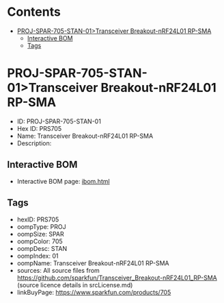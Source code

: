 



Contents
========

* [PROJ-SPAR-705-STAN-01>Transceiver Breakout-nRF24L01 RP-SMA](#proj-spar-705-stan-01transceiver-breakout-nrf24l01-rp-sma)
	* [Interactive BOM](#interactive-bom)
	* [Tags](#tags)

# PROJ-SPAR-705-STAN-01>Transceiver Breakout-nRF24L01 RP-SMA

- ID: PROJ-SPAR-705-STAN-01
- Hex ID: PRS705
- Name: Transceiver Breakout-nRF24L01 RP-SMA
- Description: 

## Interactive BOM

- Interactive BOM page: [ibom.html](kicad/bom/ibom.html)

## Tags

- hexID: PRS705
- oompType: PROJ
- oompSize: SPAR
- oompColor: 705
- oompDesc: STAN
- oompIndex: 01
- oompName: Transceiver Breakout-nRF24L01 RP-SMA
- sources: All source files from https://github.com/sparkfun/Transceiver_Breakout-nRF24L01_RP-SMA (source licence details in srcLicense.md)
- linkBuyPage: https://www.sparkfun.com/products/705

